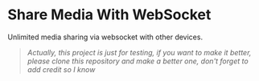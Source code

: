 # Share Media With WebSocket

Unlimited media sharing via websocket with other devices.

> _Actually, this project is just for testing, if you want to make it better, please clone this repository and make a better one, don't forget to add credit so I know_
